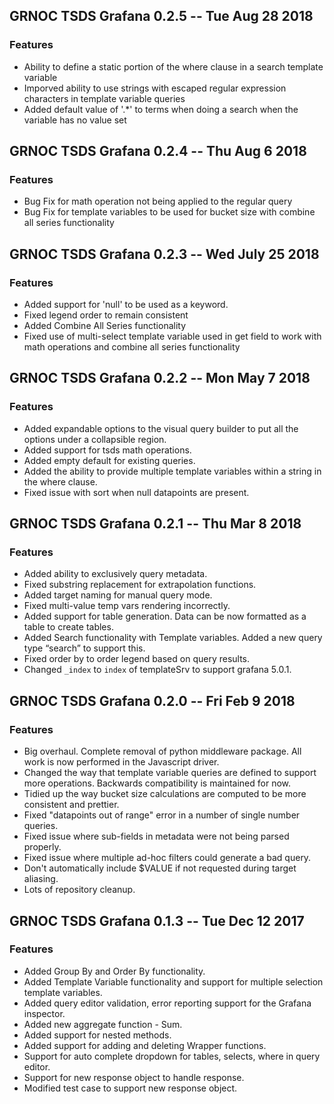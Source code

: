 ## GRNOC TSDS Grafana 0.2.5 -- Tue Aug 28 2018

### Features

* Ability to define a static portion of the where clause in a search template variable
* Imporved ability to use strings with escaped regular expression characters in template variable queries
* Added default value of '.*' to terms when doing a search when the variable has no value set

## GRNOC TSDS Grafana 0.2.4 -- Thu Aug 6 2018

### Features

* Bug Fix for math operation not being applied to the regular query
* Bug Fix for template variables to be used for bucket size with combine all series functionality

## GRNOC TSDS Grafana 0.2.3 -- Wed July 25 2018

### Features

* Added support for 'null' to be used as a keyword.
* Fixed legend order to remain consistent
* Added Combine All Series functionality
* Fixed use of multi-select template variable used in get field to work with math operations and combine all series functionality

## GRNOC TSDS Grafana 0.2.2 -- Mon May 7 2018

### Features

* Added expandable options to the visual query builder to put all the options under a collapsible region.
* Added support for tsds math operations.
* Added empty default for existing queries.
* Added the ability to provide multiple template variables within a string in the where clause. 
* Fixed issue with sort when null datapoints are present.

## GRNOC TSDS Grafana 0.2.1 -- Thu Mar 8 2018

### Features

* Added ability to exclusively query metadata.
* Fixed substring replacement for extrapolation functions.
* Added target naming for manual query mode.
* Fixed multi-value temp vars rendering incorrectly.
* Added support for table generation. Data can be now formatted as a table to create tables.  
* Added Search functionality with Template variables. Added a new query type “search” to support this.
* Fixed order by to order legend based on query results.
* Changed `_index` to `index` of templateSrv to support grafana 5.0.1.

## GRNOC TSDS Grafana 0.2.0 -- Fri Feb 9 2018

### Features

* Big overhaul. Complete removal of python middleware package. All work is now performed in the Javascript driver.
* Changed the way that template variable queries are defined to support more operations. Backwards compatibility is maintained for now.
* Tidied up the way bucket size calculations are computed to be more consistent and prettier.
* Fixed "datapoints out of range" error in a number of single number queries.
* Fixed issue where sub-fields in metadata were not being parsed properly.
* Fixed issue where multiple ad-hoc filters could generate a bad query.
* Don't automatically include $VALUE if not requested during target aliasing.
* Lots of repository cleanup.

## GRNOC TSDS Grafana 0.1.3 -- Tue Dec 12 2017

### Features

*  Added Group By and Order By functionality.
*  Added Template Variable functionality and support for multiple selection template variables. 
*  Added query editor validation, error reporting support for the Grafana inspector.
*  Added new aggregate function - Sum. 
*  Added support for nested methods.
*  Added support for adding and deleting Wrapper functions.
*  Support for auto complete dropdown for tables, selects, where in query editor.
*  Support for new response object to handle response.
*  Modified test case to support new response object.
